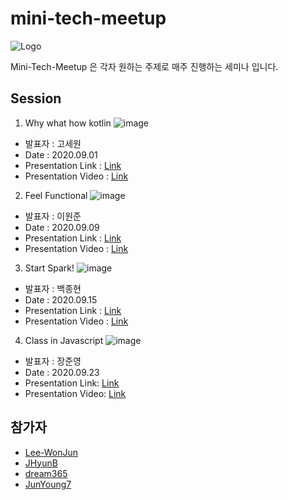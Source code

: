 # mini-tech-meetup
![Logo](https://user-images.githubusercontent.com/10369528/91630035-2aaff000-ea09-11ea-8996-6916fef85ac6.jpg)

Mini-Tech-Meetup 은 각자 원하는 주제로 매주 진행하는 세미나 입니다.

## Session

1. Why what how kotlin 
![image](https://user-images.githubusercontent.com/10369528/92321923-f96a9c00-f068-11ea-9bc6-34289087bf60.png)

 - 발표자 : 고세원
 - Date : 2020.09.01
 - Presentation Link : [Link](https://www.slideshare.net/SewonKo/why-what-how-kotlin-238369286)
 - Presentation Video : [Link](https://www.youtube.com/watch?v=rpG4_VwZtAM)
 
2. Feel Functional
![image](https://user-images.githubusercontent.com/10369528/92734115-36a99380-f3b3-11ea-8401-a980b4ed5852.png)

 - 발표자 : 이원준
 - Date : 2020.09.09
 - Presentation Link : [Link](https://www.slideshare.net/ssuser094d3a/feel-functional)
 - Presentation Video : [Link](https://youtu.be/s05MHP7zyPE)
 
3. Start Spark!
![image](https://user-images.githubusercontent.com/10369528/93666103-55481280-fab6-11ea-9da7-889118559666.png)

 - 발표자 : 백종현
 - Date : 2020.09.15
 - Presentation Link : [Link](https://www.slideshare.net/ssuser31a17d/start-spark)
 - Presentation Video : [Link](https://youtu.be/Dvm-TQa1B-I)
 
4. Class in Javascript
![image](https://user-images.githubusercontent.com/61405355/94094369-48327700-fe5a-11ea-98d3-6d806ba99142.png)

 - 발표자 : 장준영
 - Date : 2020.09.23
 - Presentation Link:  [Link](https://www.slideshare.net/secret/a2BUYiTn7hPn9A)
 - Presentation Video:  [Link](https://youtu.be/xQwMEiN1e8Y)



## 참가자
 - [Lee-WonJun](https://github.com/Lee-WonJun)
 - [JHyunB](https://github.com/JHyunB)
 - [dream365](https://github.com/dream365)
 - [JunYoung7](https://github.com/JunYoung7)
